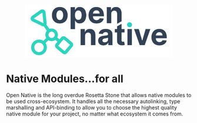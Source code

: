 <div align="center">

<picture>

  <source media="(prefers-color-scheme: dark)" srcset="https://github.com/OpenNative/.github/raw/main/profile/open-native-logo-inverted.png">
  <img alt="open native logo" width="400" src="https://github.com/OpenNative/.github/raw/main/profile/open-native-logo.png">
  
</picture>
 
</div>

# Native Modules...for all

Open Native is the long overdue Rosetta Stone that allows native modules to be used cross-ecosystem. It handles all the necessary autolinking, type marshalling and API-binding to allow you to choose the highest quality native module for your project, no matter what ecosystem it comes from.


